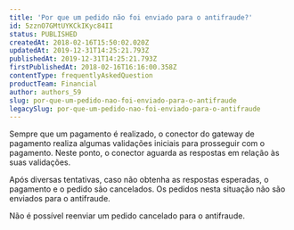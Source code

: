 ```yaml
---
title: 'Por que um pedido não foi enviado para o antifraude?'
id: 5zznO7GMtUYKCkIKyc84II
status: PUBLISHED
createdAt: 2018-02-16T15:50:02.020Z
updatedAt: 2019-12-31T14:25:21.793Z
publishedAt: 2019-12-31T14:25:21.793Z
firstPublishedAt: 2018-02-16T16:16:00.358Z
contentType: frequentlyAskedQuestion
productTeam: Financial
author: authors_59
slug: por-que-um-pedido-nao-foi-enviado-para-o-antifraude
legacySlug: por-que-um-pedido-nao-foi-enviado-para-o-antifraude
---
```


Sempre que um pagamento é realizado, o conector do gateway de pagamento realiza algumas validações iniciais para prosseguir com o pagamento.  Neste ponto, o conector aguarda as respostas em relação às suas validações. 

Após diversas tentativas, caso não obtenha as respostas esperadas, o pagamento e o pedido são cancelados. Os pedidos nesta situação não são enviados para o antifraude.

<div class="alert alert-warning">
Não é possível reenviar um pedido cancelado para o antifraude.
</div>


